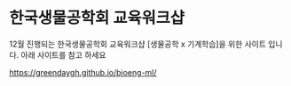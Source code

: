 # 한국생물공학회 교육워크샵 
12월 진행되는 한국생물공학회 교육워크샵 [생물공학 x 기계학습]을 위한 사이트 입니다. 아래 사이트를 참고 하세요

https://greendaygh.github.io/bioeng-ml/ 

